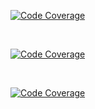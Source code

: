 
[![Code Coverage](https://img.shields.io/badge/Code%20Coverage-86%25-success?style=flat?color=black&color=red)](https://github.com/AnarBalaca/CodeCoverage/actions/workflows/main.yml)

<br>

[![Code Coverage](https://img.shields.io/badge/Code%20Coverage-86%25-success?style=flat?color=black&color=red?logo=appveyor)](https://github.com/AnarBalaca/CodeCoverage/actions/workflows/main.yml)

<br>


[![Code Coverage](https://github.com/AnarBalaca/CodeCoverage/actions/workflows/main.yml/badge.svg?style=flat?color=black&color=red)](https://github.com/AnarBalaca/CodeCoverage/actions/workflows/main.yml)
